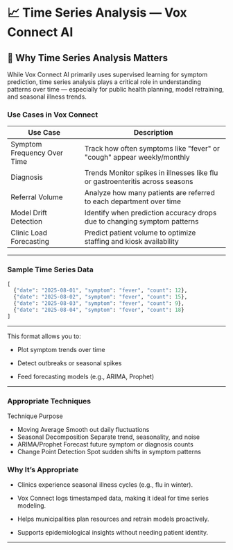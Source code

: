 # 📈 Time Series Analysis — Vox Connect AI
## 🧠 Why Time Series Analysis Matters
While Vox Connect AI primarily uses supervised learning for symptom prediction, time series analysis plays a critical role in understanding patterns over time — especially for public health planning, model retraining, and seasonal illness trends.

###  Use Cases in Vox Connect

|Use Case|	Description|
|----------|------------|
|Symptom Frequency Over Time |	Track how often symptoms like "fever" or "cough" appear weekly/monthly|
|Diagnosis | Trends	Monitor spikes in illnesses like flu or gastroenteritis across seasons|
|Referral Volume |	Analyze how many patients are referred to each department over time|
|Model Drift Detection |	Identify when prediction accuracy drops due to changing symptom patterns|
|Clinic Load Forecasting |	Predict patient volume to optimize staffing and kiosk availability|

----
###  Sample Time Series Data
``` python
[
  {"date": "2025-08-01", "symptom": "fever", "count": 12},
  {"date": "2025-08-02", "symptom": "fever", "count": 15},
  {"date": "2025-08-03", "symptom": "fever", "count": 9},
  {"date": "2025-08-04", "symptom": "fever", "count": 18}
]
```

---

This format allows you to:

- Plot symptom trends over time

- Detect outbreaks or seasonal spikes

- Feed forecasting models (e.g., ARIMA, Prophet)

---

###  Appropriate Techniques
Technique	Purpose
- Moving Average	Smooth out daily fluctuations
- Seasonal Decomposition	Separate trend, seasonality, and noise
- ARIMA/Prophet	Forecast future symptom or diagnosis counts
- Change Point Detection	Spot sudden shifts in symptom patterns
### Why It’s Appropriate
* Clinics experience seasonal illness cycles (e.g., flu in winter).

* Vox Connect logs timestamped data, making it ideal for time series modeling.

* Helps municipalities plan resources and retrain models proactively.

* Supports epidemiological insights without needing patient identity.

---

